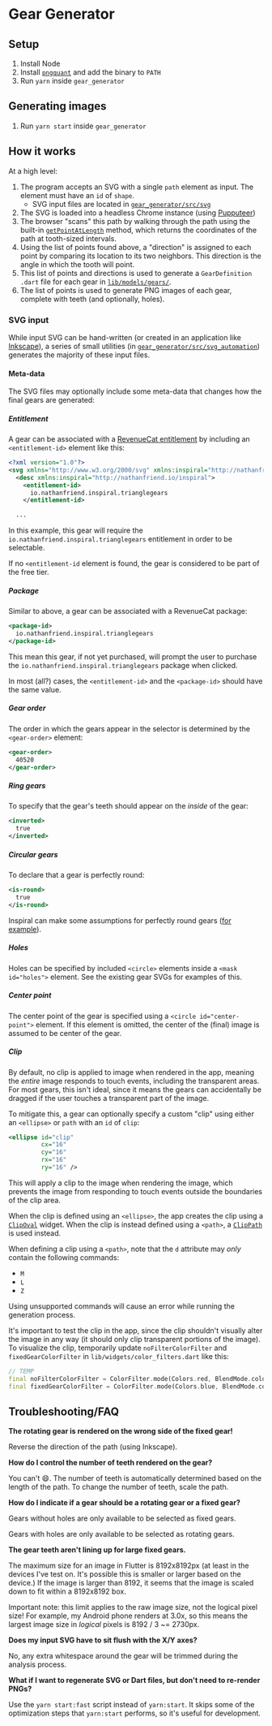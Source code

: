 # Gear Generator

## Setup

1. Install Node
1. Install [`pngquant`](https://pngquant.org/) and add the binary to `PATH`
1. Run `yarn` inside `gear_generator`

## Generating images

1. Run `yarn start` inside `gear_generator`

## How it works

At a high level:

1. The program accepts an SVG with a single `path` element as input. The element
   must have an `id` of `shape`.
   - SVG input files are located in
     [`gear_generator/src/svg`](gear_generator/src/svg)
1. The SVG is loaded into a headless Chrome instance (using
   [Pupputeer](https://pptr.dev/))
1. The browser "scans" this path by walking through the path using the built-in
   [`getPointAtLength`](https://developer.mozilla.org/en-US/docs/Web/API/SVGGeometryElement/getPointAtLength)
   method, which returns the coordinates of the path at tooth-sized intervals.
1. Using the list of points found above, a "direction" is assigned to each point
   by comparing its location to its two neighbors. This direction is the angle
   in which the tooth will point.
1. This list of points and directions is used to generate a `GearDefinition`
   `.dart` file for each gear in [`lib/models/gears/`](lib/models/gears/).
1. The list of points is used to generate PNG images of each gear, complete with
   teeth (and optionally, holes).

### SVG input

While input SVG can be hand-written (or created in an application like
[Inkscape](https://inkscape.org/)), a series of small utilities (in
[`gear_generator/src/svg_automation`](gear_generator/src/svg_automation))
generates the majority of these input files.

#### Meta-data

The SVG files may optionally include some meta-data that changes how the final
gears are generated:

##### Entitlement

A gear can be associated with a [RevenueCat
entitlement](https://docs.revenuecat.com/v2.3/docs/entitlements) by including an
`<entitlement-id>` element like this:

```xml
<?xml version="1.0"?>
<svg xmlns="http://www.w3.org/2000/svg" xmlns:inspiral="http://nathanfriend.io/inspiral">
  <desc xmlns:inspiral="http://nathanfriend.io/inspiral">
    <entitlement-id>
      io.nathanfriend.inspiral.trianglegears
    </entitlement-id>

  ...
```

In this example, this gear will require the
`io.nathanfriend.inspiral.trianglegears` entitlement in order to be selectable.

If no `<entitlement-id` element is found, the gear is considered to be part of
the free tier.

##### Package

Similar to above, a gear can be associated with a RevenueCat package:

```xml
<package-id>
  io.nathanfriend.inspiral.trianglegears
</package-id>
```

This mean this gear, if not yet purchased, will prompt the user to purchase the
`io.nathanfriend.inspiral.trianglegears` package when clicked.

In most (all?) cases, the `<entitlement-id>` and the `<package-id>` should have
the same value.

##### Gear order

The order in which the gears appear in the selector is determined by the
`<gear-order>` element:

```xml
<gear-order>
  40520
</gear-order>
```

##### Ring gears

To specify that the gear's teeth should appear on the _inside_ of the gear:

```xml
<inverted>
  true
</inverted>
```

##### Circular gears

To declare that a gear is perfectly round:

```xml
<is-round>
  true
</is-round>
```

Inspiral can make some assumptions for perfectly round gears
([for example](lib/util/calculate_rotation_count.dart)).

##### Holes

Holes can be specified by included `<circle>` elements inside a `<mask id="holes">` element. See the existing gear SVGs for examples of this.

##### Center point

The center point of the gear is specified using a `<circle id="center-point">`
element. If this element is omitted, the center of the (final) image is assumed
to be center of the gear.

##### Clip

By default, no clip is applied to image when rendered in the app, meaning the
_entire_ image responds to touch events, including the transparent areas. For
most gears, this isn't ideal, since it means the gears can accidentally be
dragged if the user touches a transparent part of the image.

To mitigate this, a gear can optionally specify a custom "clip" using either an
`<ellipse>` or `path` with an `id` of `clip`:

```xml
<ellipse id="clip"
         cx="16"
         cy="16"
         rx="16"
         ry="16" />
```

This will apply a clip to the image when rendering the image, which prevents the
image from responding to touch events outside the boundaries of the clip area.

When the clip is defined using an `<ellipse>`, the app creates the clip using a
[`ClipOval`](https://api.flutter.dev/flutter/widgets/ClipOval-class.html)
widget. When the clip is instead defined using a `<path>`, a
[`ClipPath`](https://api.flutter.dev/flutter/widgets/ClipPath-class.html) is
used instead.

When defining a clip using a `<path>`, note that the `d` attribute may _only_
contain the following commands:

- `M`
- `L`
- `Z`

Using unsupported commands will cause an error while running the generation
process.

It's important to test the clip in the app, since the clip shouldn't visually
alter the image in any way (it should only clip transparent portions of the
image). To visualize the clip, temporarily update `noFilterColorFilter` and
`fixedGearColorFilter` in `lib/widgets/color_filters.dart` like this:

```dart
// TEMP
final noFilterColorFilter = ColorFilter.mode(Colors.red, BlendMode.color);
final fixedGearColorFilter = ColorFilter.mode(Colors.blue, BlendMode.color);
```

## Troubleshooting/FAQ

**The rotating gear is rendered on the wrong side of the fixed gear!**

Reverse the direction of the path (using Inkscape).

**How do I control the number of teeth rendered on the gear?**

You can't :smile:. The number of teeth is automatically determined based on the
length of the path. To change the number of teeth, scale the path.

**How do I indicate if a gear should be a rotating gear or a fixed gear?**

Gears without holes are only available to be selected as fixed gears.

Gears with holes are only available to be selected as rotating gears.

**The gear teeth aren't lining up for large fixed gears.**

The maximum size for an image in Flutter is 8192x8192px (at least in the devices
I've test on. It's possible this is smaller or larger based on the device.) If
the image is larger than 8192, it seems that the image is scaled down to fit
within a 8192x8192 box.

Important note: this limit applies to the raw image size, not the logical pixel
size! For example, my Android phone renders at 3.0x, so this means the largest
image size in _logical_ pixels is 8192 / 3 ~= 2730px.

**Does my input SVG have to sit flush with the X/Y axes?**

No, any extra whitespace around the gear will be trimmed during the analysis
process.

**What if I want to regenerate SVG or Dart files, but don't need to re-render
PNGs?**

Use the `yarn start:fast` script instead of `yarn:start`. It skips some of the
optimization steps that `yarn:start` performs, so it's useful for development.
